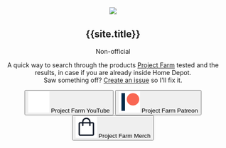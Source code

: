 
<header class="flex flex-1 flex-col p-10 bg-white">
  <div class="flex flex-1">
    <nav class="" role="navigation">
      <a href="{{ site.github.url }}/" title="{{site.description}}">
        <img src="{{ site.github.url }}/assets/icon/logo.svg" class="w-40 mb-8">      
      </a>
      <h1 class="mb-1 text-gray-900 text-2xl font-semibold">{{site.title}}</h1>
      <p class="mb-16 text-gray-400 text-base font-semibold">Non-official</p>
      <p class="text-gray-900 text-base font-regular">
        A quick way to search through the products <a class="text-red-600 hover:text-red-700 hover:no-underline" href="https://www.youtube.com/c/projectfarm" target="_blank" >Project Farm</a> tested and the results, in case if you are already inside Home Depot.<br>Saw something off? <a class="text-red-600 hover:text-red-700 hover:no-underline" href="https://github.com/rickyzhangca/project-farm-results/issues" target="_blank">Create an issue</a> so I'll fix it.
      </p>
      <!--
      <ul class="flex mt-8 sm:mt-0 space-x-4 items-center self-center">
        {% for item in site.data.navigation %}
        <li>
          <a
            href="{{ site.github.url }}{{item.url}}"
            title="{{item.title}}"
            class="capitalize py-1 text-blue-500 hover:text-blue-700 no-underline hover:underline"
            >{{item.name}}</a
          >
        </li>
        {% endfor %}
      </ul>
      -->      
    </nav>
  </div>
  <div class="space-y-1">
    <button class="flex justify-center items-center space-x-4 bg-red-600 hover:bg-red-700 text-white font-medium py-3.5 px-4 rounded" 
    onclick=" window.open('https://www.youtube.com/c/projectfarm','_blank')">
      <img class="mr-3" src="/assets/images/youtube.svg">
      Project Farm YouTube
    </button>
    <button class="flex justify-center items-center space-x-4 bg-white hover:bg-gray-100 text-gray-900 border border-gray-200 font-medium py-3 px-4 rounded" 
    onclick=" window.open('https://www.patreon.com/projectfarm','_blank')">
      <img class="mr-3" src="/assets/images/patreon.svg">
      Project Farm Patreon
    </button>
    <button class="flex justify-center items-center space-x-4 bg-white hover:bg-gray-100 text-gray-900 border border-gray-200 font-medium py-3 px-4 rounded" 
    onclick=" window.open('https://project-farm.com/','_blank')">
      <img class="mr-3" src="/assets/images/merch.svg">
      Project Farm Merch
    </button>
  </div>
</header>
